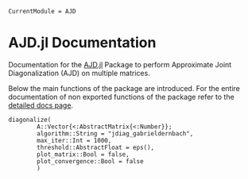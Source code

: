 ```@meta
CurrentModule = AJD
```

# AJD.jl Documentation

Documentation for the [AJD.jl](https://github.com/gericke-n/AJD.jl) Package to perform Approximate Joint Diagonalization (AJD) on multiple matrices.

Below the main functions of the package are introduced. For the entire documentation of non exported functions of the package  refer to the [detailed docs page](./detailed-docs.md).


```@docs
diagonalize(
        A::Vector{<:AbstractMatrix{<:Number}};
        algorithm::String = "jdiag_gabrieldernbach",
        max_iter::Int = 1000,
        threshold::AbstractFloat = eps(),
        plot_matrix::Bool = false,
        plot_convergence::Bool = false
        )
```